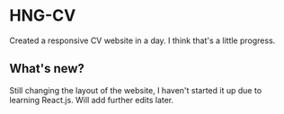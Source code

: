 # HNG-CV
Created a responsive CV website in a day. I think that's a little progress.

## What's new?

Still changing the layout of the website, I haven't started it up due to learning React.js. 
Will add further edits later.
